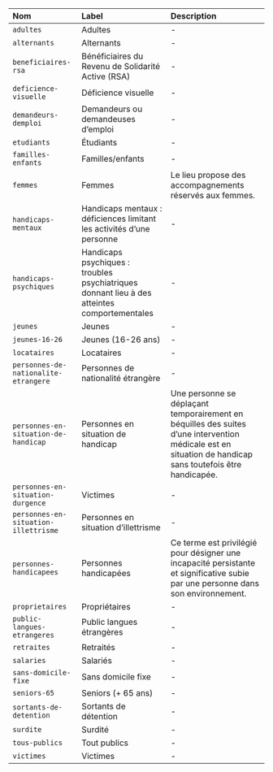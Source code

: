 | Nom | Label | Description |
| :- | :- | :- |
| `adultes` | Adultes | - |
| `alternants` | Alternants | - |
| `beneficiaires-rsa` | Bénéficiaires du Revenu de Solidarité Active (RSA) | - |
| `deficience-visuelle` | Déficience visuelle | - |
| `demandeurs-demploi` | Demandeurs ou demandeuses d’emploi | - |
| `etudiants` | Étudiants | - |
| `familles-enfants` | Familles/enfants | - |
| `femmes` | Femmes | Le lieu propose des accompagnements réservés aux femmes. |
| `handicaps-mentaux` | Handicaps mentaux : déficiences limitant les activités d’une personne | - |
| `handicaps-psychiques` | Handicaps psychiques : troubles psychiatriques donnant lieu à des atteintes comportementales | - |
| `jeunes` | Jeunes | - |
| `jeunes-16-26` | Jeunes (16-26 ans) | - |
| `locataires` | Locataires | - |
| `personnes-de-nationalite-etrangere` | Personnes de nationalité étrangère | - |
| `personnes-en-situation-de-handicap` | Personnes en situation de handicap | Une personne se déplaçant temporairement en béquilles des suites d’une intervention médicale est en situation de handicap sans toutefois être handicapée. |
| `personnes-en-situation-durgence` | Victimes | - |
| `personnes-en-situation-illettrisme` | Personnes en situation d’illettrisme | - |
| `personnes-handicapees` | Personnes handicapées | Ce terme est privilégié pour désigner une incapacité persistante et significative subie par une personne dans son environnement. |
| `proprietaires` | Propriétaires | - |
| `public-langues-etrangeres` | Public langues étrangères | - |
| `retraites` | Retraités | - |
| `salaries` | Salariés | - |
| `sans-domicile-fixe` | Sans domicile fixe | - |
| `seniors-65` | Seniors (+ 65 ans) | - |
| `sortants-de-detention` | Sortants de détention | - |
| `surdite` | Surdité | - |
| `tous-publics` | Tout publics | - |
| `victimes` | Victimes | - |